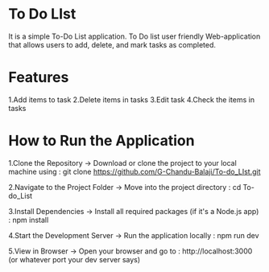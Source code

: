 # To Do LIst

It is a simple To-Do List application.
To Do list user friendly Web-application that allows users to add, delete, and mark tasks as completed.

# Features

1.Add items to task
2.Delete items in tasks
3.Edit task
4.Check the items in tasks

# How to Run the Application

1.Clone the Repository ->
Download or clone the project to your local machine using :
git clone https://github.com/G-Chandu-Balaji/To-do_LIst.git

2.Navigate to the Project Folder ->
Move into the project directory :
cd To-do_List

3.Install Dependencies ->
Install all required packages (if it's a Node.js app) :
npm install

4.Start the Development Server ->
Run the application locally :
npm run dev

5.View in Browser ->
Open your browser and go to :
http://localhost:3000
(or whatever port your dev server says)
